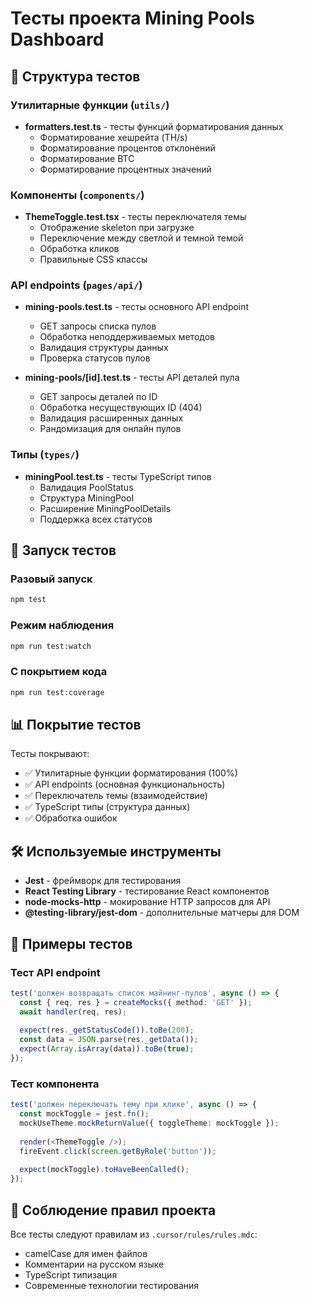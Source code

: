 # Тесты проекта Mining Pools Dashboard

## 🧪 Структура тестов

### Утилитарные функции (`utils/`)
- **formatters.test.ts** - тесты функций форматирования данных
  - Форматирование хешрейта (TH/s)
  - Форматирование процентов отклонений
  - Форматирование BTC
  - Форматирование процентных значений

### Компоненты (`components/`)
- **ThemeToggle.test.tsx** - тесты переключателя темы
  - Отображение skeleton при загрузке
  - Переключение между светлой и темной темой
  - Обработка кликов
  - Правильные CSS классы

### API endpoints (`pages/api/`)
- **mining-pools.test.ts** - тесты основного API endpoint
  - GET запросы списка пулов
  - Обработка неподдерживаемых методов
  - Валидация структуры данных
  - Проверка статусов пулов

- **mining-pools/[id].test.ts** - тесты API деталей пула
  - GET запросы деталей по ID
  - Обработка несуществующих ID (404)
  - Валидация расширенных данных
  - Рандомизация для онлайн пулов

### Типы (`types/`)
- **miningPool.test.ts** - тесты TypeScript типов
  - Валидация PoolStatus
  - Структура MiningPool
  - Расширение MiningPoolDetails
  - Поддержка всех статусов

## 🚀 Запуск тестов

### Разовый запуск
```bash
npm test
```

### Режим наблюдения
```bash
npm run test:watch
```

### С покрытием кода
```bash
npm run test:coverage
```

## 📊 Покрытие тестов

Тесты покрывают:
- ✅ Утилитарные функции форматирования (100%)
- ✅ API endpoints (основная функциональность)
- ✅ Переключатель темы (взаимодействие)
- ✅ TypeScript типы (структура данных)
- ✅ Обработка ошибок

## 🛠️ Используемые инструменты

- **Jest** - фреймворк для тестирования
- **React Testing Library** - тестирование React компонентов
- **node-mocks-http** - мокирование HTTP запросов для API
- **@testing-library/jest-dom** - дополнительные матчеры для DOM

## 📝 Примеры тестов

### Тест API endpoint
```typescript
test('должен возвращать список майнинг-пулов', async () => {
  const { req, res } = createMocks({ method: 'GET' });
  await handler(req, res);
  
  expect(res._getStatusCode()).toBe(200);
  const data = JSON.parse(res._getData());
  expect(Array.isArray(data)).toBe(true);
});
```

### Тест компонента
```typescript
test('должен переключать тему при клике', async () => {
  const mockToggle = jest.fn();
  mockUseTheme.mockReturnValue({ toggleTheme: mockToggle });
  
  render(<ThemeToggle />);
  fireEvent.click(screen.getByRole('button'));
  
  expect(mockToggle).toHaveBeenCalled();
});
```

## 🎯 Соблюдение правил проекта

Все тесты следуют правилам из `.cursor/rules/rules.mdc`:
- camelCase для имен файлов
- Комментарии на русском языке
- TypeScript типизация
- Современные технологии тестирования 